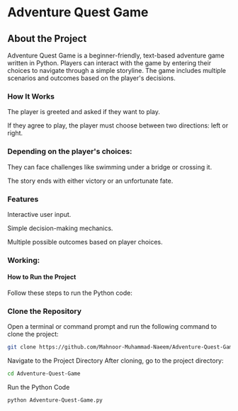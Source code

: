 # Adventure Quest Game
## About the Project
Adventure Quest Game is a beginner-friendly, text-based adventure game written in Python. Players can interact with the game by entering their choices to navigate through a simple storyline. The game includes multiple scenarios and outcomes based on the player's decisions.

### How It Works
The player is greeted and asked if they want to play.

If they agree to play, the player must choose between two directions: left or right.

### Depending on the player's choices:
They can face challenges like swimming under a bridge or crossing it.

The story ends with either victory or an unfortunate fate.
### Features
Interactive user input.

Simple decision-making mechanics.

Multiple possible outcomes based on player choices.


### Working:
#### How to Run the Project
Follow these steps to run the Python code:

### Clone the Repository
Open a terminal or command prompt and run the following command to clone the project:
```bash
git clone https://github.com/Mahnoor-Muhammad-Naeem/Adventure-Quest-Game.git
```
Navigate to the Project Directory
After cloning, go to the project directory:
```bash
cd Adventure-Quest-Game
```
Run the Python Code
```bash
python Adventure-Quest-Game.py
```
